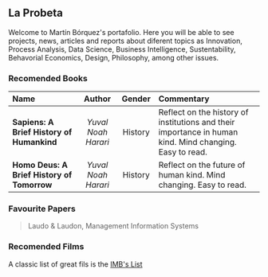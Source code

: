 ## La Probeta

Welcome to Martín Bórquez's portafolio. Here you will be able to see projects, news, articles and reports about diferent topics as Innovation, Process Analysis, Data Science, Business Intelligence, Sustentability, Behavorial Economics, Design, Philosophy, among other issues.




### Recomended Books                                                                                                     
| Name  |   Author        |  Gender | Commentary |  
|:----------|:-------------:|:--------:|:-------------------------------- | 
| **Sapiens: A Brief History of Humankind**|  *Yuval Noah Harari* | History | Reflect on the history of institutions and their importance in human kind. Mind changing. Easy to read.| 
| **Homo Deus: A Brief History of Tomorrow**| *Yuval Noah Harari* | History | Reflect on the future of human kind. Mind changing. Easy to read.|


### Favourite Papers
>Laudo & Laudon, Management Information Systems


### Recomended Films
A classic list of great fils is the [IMB's List](https://www.imdb.com/chart/top/)

